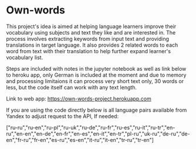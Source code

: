 # Own-words

This project's idea is aimed at helping language learners improve their vocabulary using subjects and text they like and are interested in. The process involves extracting keywords from input text and providing translations in target language. It also provides 2 related words to each word from text with their translation to help further expand learner's vocabulary list. 

Steps are included with notes in the jupyter notebook as well as link below to heroku app, only German is included at the moment and due to memory and processing limitaions it can process very short text only, 30 words or less, but the code itself can work with any text length.

Link to web app: https://own-words-project.herokuapp.com

If you are using the code directly below is all language pairs available from Yandex to adjust request to the API, If needed:

["ru-ru","ru-en","ru-pl","ru-uk","ru-de","ru-fr","ru-es","ru-it","ru-tr","en-ru","en-en","en-de","en-fr","en-es","en-it","en-tr","pl-ru","uk-ru","de-ru","de-en","fr-ru","fr-en","es-ru","es-en","it-ru","it-en","tr-ru","tr-en"]
